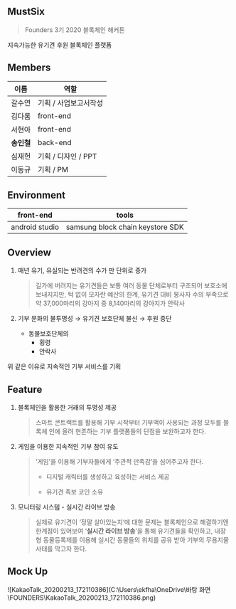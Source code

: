 ## MustSix

> Founders 3기 2020 블록체인 해커톤

지속가능한 유기견 후원 블록체인 플랫폼

## Members

| 이름       | 역할                  |
| ---------- | --------------------- |
| 갈수연     | 기획 / 사업보고서작성 |
| 김다롬     | front-end             |
| 서현아     | front-end             |
| **송인철** | back-end              |
| 심재헌     | 기획 / 디자인 / PPT   |
| 이동규     | 기획 / PM             |

## Environment

| front-end      | tools                            |
| -------------- | -------------------------------- |
| android studio | samsung block chain keystore SDK |



## Overview

1. 매년 유기, 유실되는 반려견의 수가 만 단위로 증가

   > 길가에 버려지는 유기견들은 보통 여러 동물 단체로부터 구조되어 보호소에 보내지지만, 턱 없이 모자란 예산의 한계, 유기견 대비 봉사자 수의 부족으로 약 37,000마리의 강아지 중 8,140마리의 강아지가 안락사

2. 기부 문화의 불투명성 → 유기견 보호단체 불신 → 후원 중단

   - 동물보호단체의
     - 횡령
     - 안락사

위 같은 이유로 지속적인 기부 서비스를 기획

## Feature

1. 블록체인을 활용한 거래의 투명성 제공

   > 스마트 콘트랙트를 활용해 기부 시작부터 기부액이 사용되는 과정 모두를 블록체 인에 올려 현존하는 기부 플랫폼들의 단점을 보완하고자 한다.

2. 게임을 이용한 지속적인 기부 참여 유도

   >  ‘게임’을 이용해 기부자들에게 ‘주관적 만족감’을 심어주고자 한다.
   >
   > - 디지털 캐릭터를 생성하고 육성하는 서비스 제공
   >
   > - 유기견 족보 코인 소유

3. 모니터링 시스템 - 실시간 라이브 방송

   > 실제로 유기견이 ‘정말 살아있는지‘에 대한 문제는 블록체인으로  해결하기엔 한계점이 있어보여 ‘**실시간 라이브 방송**’을 통해 유기견들을 확인하고, 내장형 동물등록제를 이용해 실시간 동물들의 위치를 공유 받아 기부의 무용지물 사태를 막고자 한다.

## Mock Up

![KakaoTalk_20200213_172110386](C:\Users\ekfha\OneDrive\바탕 화면\FOUNDERS\KakaoTalk_20200213_172110386.png)















